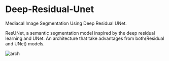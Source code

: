 # Deep-Residual-Unet
Mediacal Image Segmentation Using Deep Residual UNet.

ResUNet, a semantic segmentation model inspired by the deep residual learning and UNet. An architecture that take advantages from both(Residual and UNet) models.

![arch](https://user-images.githubusercontent.com/114977437/193758417-929e426f-c922-47ae-bc38-6110c58c01dd.png)

